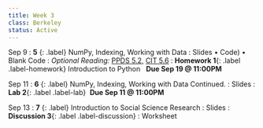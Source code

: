 ```yaml
---
title: Week 3 
class: Berkeley
status: Active
---
```


Sep 9
: **5** {: .label} NumPy, Indexing, Working with Data
  : Slides &#8226; Code) &#8226; Blank Code
: *Optional Reading:* [PPDS 5.2](https://www.tomasbeuzen.com/python-programming-for-data-science/chapters/chapter5-numpy.html?highlight=numpy), [CIT 5.6](https://problemsolvingwithpython.com/05-NumPy-and-Arrays/05.05-Array-Indexing/)
: **Homework 1**{: .label .label-homework} Introduction to Python &nbsp; **Due Sep 19 @ 11:00PM**

Sep 11
: **6** {: .label} NumPy, Indexing, Working with Data Continued.
  : Slides 
: **Lab 2**{: .label .label-lab}  &nbsp;**Due Sep 11 @ 11:00PM**

Sep 13
: **7** {: .label} Introduction to Social Science Research
  : Slides
: **Discussion 3**{: .label .label-discussion}
  : Worksheet 
  <!-- &#8226; [Solutions](./assignments/disc01-sols.pdf) -->